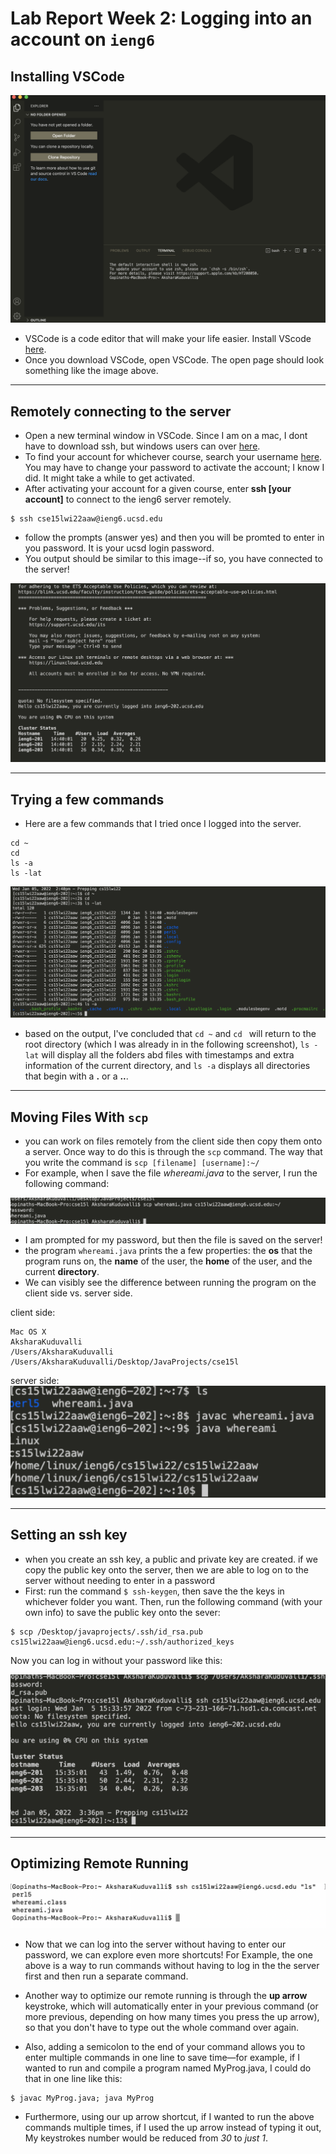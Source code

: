 # Lab Report Week 2: Logging into an account on `ieng6`

## Installing VSCode 

![Image](images/vscode_open.png)
* VSCode is a code editor that will make your life easier. Install VScode [here](https://code.visualstudio.com/). 
* Once you download VSCode, open VSCode. The open page should look something like the image above. 

---

## Remotely connecting to the server
* Open a new terminal window in VSCode. Since I am on a mac, I dont have to download ssh, but windows users can over [here](https://docs.microsoft.com/en-us/windows-server/administration/openssh/openssh_install_firstuse).
* To find your account for whichever course, search your username [here](https://sdacs.ucsd.edu/~icc/index.php). You may have to change your password to activate the account; I know I did. It might take a while to get activated. 
* After activating your account for a given course, enter **ssh [your account]** to connect to the ieng6 server remotely. 
```
$ ssh cse15lwi22aaw@ieng6.ucsd.edu
```
* follow the prompts (answer yes) and then you will be promted to enter in you password. It is your ucsd login password. 
* You output should be similar to this image--if so, you have connected to the server!


![Image](images/sshworking.png)

---

## Trying a few commands 
* Here are a few commands that I tried once I logged into the server. 
```
cd ~
cd 
ls -a
ls -lat
```

![Image](images/try_out_linux_commands.png)

* based on the output, I've concluded that `cd ~` and `cd ` will return to the root directory (which I was already in in the following screenshot), `ls -lat` will display all the folders abd files with timestamps and extra information of the current directory, and `ls -a` displays all directories that begin with a **.** or a **..**. 

---

## Moving Files With `scp`
* you can work on files remotely from the client side then copy them onto a server. Once way to do this is through the `scp` command. The way that you write the command is `scp [filename] [username]:~/` 
* For example, when I save the file *whereami.java* to the server, I run the following command:

![Image](images/scp_of_file.png)

* I am prompted for my password, but then the file is saved on the server!
* the program `whereami.java` prints the a few properties: the **os** that the program runs on, the **name** of the user, the **home** of the user, and the current **directory**. 
* We can visibly see the difference between running the program on the client side vs. server side. 

client side:

```
Mac OS X
AksharaKuduvalli
/Users/AksharaKuduvalli
/Users/AksharaKuduvalli/Desktop/JavaProjects/cse15l

```

server side: 
![Image](images/server_whereami.png)

---

## Setting an ssh key
* when you create an ssh key, a public and private key are created. if we copy the public key onto the server, then we are able to log on to the server without needing to enter in a password
* First: run the command `$ ssh-keygen`, then save the the keys in whichever folder you want. Then, run the following command (with your own info) to save the public key onto the sever:

```
$ scp /Desktop/javaprojects/.ssh/id_rsa.pub cs15lwi22aaw@ieng6.ucsd.edu:~/.ssh/authorized_keys

```

Now you can log in without your password like this: 


![Image](images/nopass.png)

---

## Optimizing Remote Running 

![Image](images/shortcut.png)

* Now that we can log into the server without having to enter our password, we can explore even more shortcuts! For Example, the one above is a way to run commands without having to log in the the server first and then run a separate command. 

* Another way to optimize our remote running is through the **up arrow** keystroke, which will automatically enter in your previous command (or more previous, depending on how many times you press the up arrow), so that you don't have to type out the whole command over again. 

* Also, adding a semicolon to the end of your command allows you to enter multiple commands in one line to save time—for example, if I wanted to run and compile a program named MyProg.java, I could do that in one line like this:

```
$ javac MyProg.java; java MyProg

```
* Furthermore, using our up arrow shortcut, if I wanted to run the above commands multiple times, if I used the up arrow instead of typing it out, My keystrokes number would be reduced from *30* to *just 1*. 












